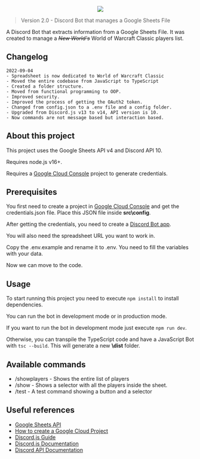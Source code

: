 <p align=center><img src="https://i.imgur.com/WRxHsVN.png"><img></p>

> Version 2.0 - Discord Bot that manages a Google Sheets File

A Discord Bot that extracts information from a Google Sheets File. It was created to manage a ~~*New World's*~~ World of Warcraft Classic players list.

## Changelog
    2022-09-04
    - Spreadsheet is now dedicated to World of Warcraft Classic
    - Moved the entire codebase from JavaScript to TypeScript
    - Created a folder structure.
    - Moved from functional programming to OOP.
    - Improved security.
    - Improved the process of getting the OAuth2 token.
    - Changed from config.json to a .env file and a config folder.
    - Upgraded from Discord.js v13 to v14, API version is 10.
    - Now commands are not message based but interaction based.

## About this project

This project uses the Google Sheets API v4 and Discord API 10.

Requires node.js v16+.

Requires a [Google Cloud Console](https://console.cloud.google.com) project to generate credentials.

## Prerequisites

You first need to create a project in [Google Cloud Console](https://console.cloud.google.com) and get the credentials.json file. Place this JSON file inside __src\config__.

After getting the credentials, you need to create a [Discord Bot app](https://discord.com/developers/applications).

You will also need the spreadsheet URL you want to work in.

Copy the .env.example and rename it to .env. You need to fill the variables with your data.

Now we can move to the code.

## Usage

To start running this project you need to execute `npm install` to install dependencies.

You can run the bot in development mode or in production mode.

If you want to run the bot in development mode just execute `npm run dev`.

Otherwise, you can transpile the TypeScript code and have a JavaScript Bot with `tsc --build`. This will generate a new **\dist** folder.

## Available commands

- /showplayers - Shows the entire list of players
- /show - Shows a selector with all the players inside the sheet.
- /test - A test command showing a button and a selector

## Useful references
- [Google Sheets API](https://developers.google.com/sheets/api/quickstart/nodejs)
- [How to create a Google Cloud Project](https://developers.google.com/workspace/guides/create-project)
- [Discord.js Guide](https://discordjs.guide/#before-you-begin)
- [Discord.js Documentation](https://discord.js.org/#/docs/main/stable/general/welcome)
- [Discord API Documentation](https://discord.com/developers/docs/intro)
